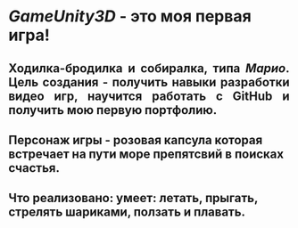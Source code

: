 # ***GameUnity3D*** - это моя первая игра!
## <div align="justify">Ходилка-бродилка и собиралка, типа *Марио*. Цель создания - получить навыки разработки видео игр, научится работать с GitHub и получить мою первую портфолию.
## Персонаж игры - розовая капсула которая встречает на пути море препятсвий в поисках счастья.</div>
## Что реализовано: умеет: летать, прыгать, стрелять шариками, ползать и плавать.

